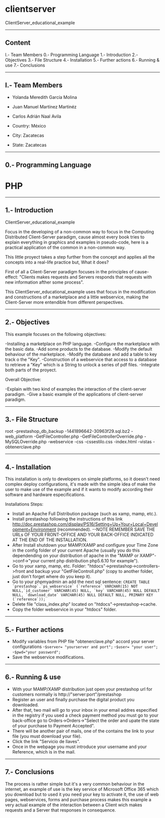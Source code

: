 # clientserver
ClientServer_educational_example

--------------------
Content
--------------------
I.- Team Members
0.- Programming Language 
1.- Introduction
2.- Objectives
3.- File Structure
4.- Installation
5.- Further actions
6.- Running & use
7.- Conclusions

--------------------
I.- Team Members
--------------------

- Yolanda Meredith García Molina
- Juan Manuel Martínez Martinéz
- Carlos Adrián Naal Avila

- Country: México
- City: Zacatecas
- State: Zacatecas

--------------------
0.- Programming Language
--------------------

# PHP

--------------------
1.- Introduction
--------------------

ClientServer_educational_example

Focus in the developing of a non-common way to focus in the Computing Distributed Client-Server paradigm, cause almost every book tries to explain everything in graphics and examples in pseudo-code, here is a practical application of the common in a non-common way.

This little proyect takes a step further from the concept and applies all the concepts into a real-life practice but, What it does?

First of all a Client-Server paradigm focuses in the principles of cause-effect: "Clients makes requests and Servers responds that requests with new information afther some process".

This ClientServer_educational_example uses that focus in the modification and constructions of a marketplace and a little webservice, making the Client-Server more entendible from different perspectives.

--------------------
2.- Objectives
--------------------

This example focuses on the following objectives:

-Installing a marketplace on PHP language.
-Configure the marketplace with the basic data.
-Add some products to the database.
-Modify the default behaviour of the marketplace.
-Modify the database and add a table to key track o the "Key".
-Construction of a webservice that access to a database to retrieve a "Key" which is a String to unlock a series of pdf files.
-Integrate both parts of the proyect.

Overall Objective:

-Explain with two kind of examples the interaction of the client-server paradigm.
-Give a basic example of the applications of client-server paradigm.

--------------------
3.- File Structure
--------------------

root
-prestashop_db_backup
	-1441896642-30963f29.sql.bz2
-web_platform
	-GetFileController.php
	-GetFileControllerOverride.php
	-MySQLOverride.php
-webservice
	-css
		-cssestilo.css
	-index.html
	-vistas
		-obtenerclave.php

--------------------
4.- Installation
--------------------

This installation is only to developers on simple platforms, so it doesn't need complex deploy configurations, it's made with the simple idea of make the user to make use of the example and if it wants to modify according their software and hardware especifications.

Installations Steps:

- Install an Apache Full Distribution package (such as xamp, mamp, etc.).
- Install prestashop following the instructions of this link http://doc.prestashop.com/display/PS16/Setting+Up+Your+Local+Development+Environment (recommended). --NOTE REMEMBER SAVE THE URLs OF YOUR FRONT-OFFICE AND YOUR BACK-OFFICE INDICATED AT THE END OF THE INSTALLATION.
- After Install shutdown your MAMP/XAMP and configure your Time Zone in the config folder of your current Apache (usually you do this dependending on your distribution of apache in the "MAMP or XAMP"->conf->"your current php distribution php5.6.10 for example").
- Go to your xamp, mamp, etc. Folder: "htdocs"->prestashop->controllers->front and backup your "GetFileControll.php" (copy to another folder, just don't forget where do you keep it).
- Go to your phpmyadmin an add the next sql sentence: ```CREATE TABLE `prestashop`.`ps_webservice` (`reference` VARCHAR(15) NOT NULL,`id_customer` VARCHAR(45) NULL, `key` VARCHAR(45) NULL DEFAULT NULL, `download_date` VARCHAR(45) NULL DEFAULT NULL, PRIMARY KEY (`reference`));```
- Delete file "class_index.php" located on "htdocs"->prestashop->cache.
- Copy the folder webservice in your "htdocs" folder.

--------------------
5.- Further actions
--------------------

- Modify variables from PHP file "obtenerclave.php" accord your server configurations
	-```$server= "yourserver and port";```
	-```$user= "your user";```
	-```$pwd="your password";```
- Save the webservice modifications.

--------------------
6.- Running & use
--------------------

- With your MAMP/XAMP distribution just open your prestashop url for customers normally is http://"server:port"/prestashop
- Register an user and finally purchase the digital product you downloaded.
- After that, two mail will go to your inbox in your email addres especified in the registry if you used a check payment method you must go to your back-office go to Orders->Orders->"Select the order and upate the state of your purchase to Payment Accepted".
- There will be another pair of mails, one of the contains the link to your file (you must download your file).
- Click the link "Servicio de llaves".
- Once in the webpage you must introduce your username and your Reference, which is in the mail.

--------------------
7.- Conclusions
--------------------

The process is rather simple but it's a very common behaviour in the internet, an example of use is the key service of Microsoft Office 365 which you download but to used it you need your key to activate it, the use of web pages, webservices, forms and purchase process makes this example a very actual example of the interaction between a Client wich makes requests and a Server that responses in consequence.